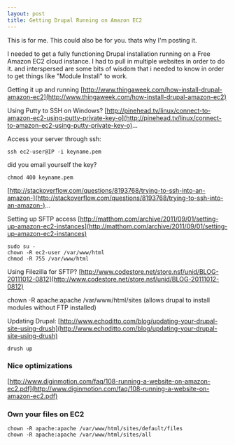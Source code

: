 ```yaml
---
layout: post
title: Getting Drupal Running on Amazon EC2
---
```


This is for me. This could also be for you. thats why I'm posting it.

I needed to get a fully functioning Drupal installation running on a Free Amazon EC2 cloud instance. I had to pull in multiple websites in order to do it. and interspersed are some bits of wisdom that i needed to know in order to get things like "Module Install" to work.

Getting it up and running
[http://www.thingaweek.com/how-install-drupal-amazon-ec2](http://www.thingaweek.com/how-install-drupal-amazon-ec2)

Using Putty to SSH on Windows?
[http://pinehead.tv/linux/connect-to-amazon-ec2-using-putty-private-key-o](http://pinehead.tv/linux/connect-to-amazon-ec2-using-putty-private-key-o)...

Access your server through ssh:
~~~
ssh ec2-user@IP -i keyname.pem
~~~

did you email yourself the key?
~~~
chmod 400 keyname.pem
~~~
[http://stackoverflow.com/questions/8193768/trying-to-ssh-into-an-amazon-](http://stackoverflow.com/questions/8193768/trying-to-ssh-into-an-amazon-)...

Setting up SFTP access
[http://matthom.com/archive/2011/09/01/setting-up-amazon-ec2-instances](http://matthom.com/archive/2011/09/01/setting-up-amazon-ec2-instances)

~~~
sudo su -
chown -R ec2-user /var/www/html
chmod -R 755 /var/www/html
~~~

Using Filezilla for SFTP?
[http://www.codestore.net/store.nsf/unid/BLOG-20111012-0812](http://www.codestore.net/store.nsf/unid/BLOG-20111012-0812)

chown -R apache:apache /var/www/html/sites
(allows drupal to install modules without FTP installed)

Updating Drupal:
[http://www.echoditto.com/blog/updating-your-drupal-site-using-drush](http://www.echoditto.com/blog/updating-your-drupal-site-using-drush)

~~~
drush up
~~~

### Nice optimizations
[http://www.diginmotion.com/faq/108-running-a-website-on-amazon-ec2.pdf](http://www.diginmotion.com/faq/108-running-a-website-on-amazon-ec2.pdf)

### Own your files on EC2
~~~
chown -R apache:apache /var/www/html/sites/default/files
chown -R apache:apache /var/www/html/sites/all
~~~


